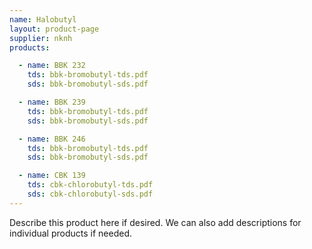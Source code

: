 ```yaml
---
name: Halobutyl
layout: product-page
supplier: nknh
products:

  - name: BBK 232
    tds: bbk-bromobutyl-tds.pdf
    sds: bbk-bromobutyl-sds.pdf

  - name: BBK 239
    tds: bbk-bromobutyl-tds.pdf
    sds: bbk-bromobutyl-sds.pdf

  - name: BBK 246
    tds: bbk-bromobutyl-tds.pdf
    sds: bbk-bromobutyl-sds.pdf

  - name: CBK 139
    tds: cbk-chlorobutyl-tds.pdf
    sds: cbk-chlorobutyl-sds.pdf
---
```

Describe this product here if desired. We can also add descriptions for individual products if needed.
